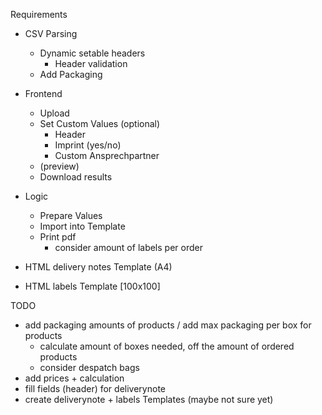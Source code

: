 Requirements
- CSV Parsing
    - Dynamic setable headers
        - Header validation
    - Add Packaging

- Frontend
    - Upload 
    - Set Custom Values (optional)
        - Header
        - Imprint (yes/no)
        - Custom Ansprechpartner
    - (preview)
    - Download results
    
- Logic
    - Prepare Values
    - Import into Template
    - Print pdf 
        -  consider amount of labels per order

- HTML delivery notes Template (A4)
- HTML labels Template [100x100]

TODO
- add packaging amounts of products / add max packaging per box for products 
    - calculate amount of boxes needed, off the amount of ordered products
    - consider despatch bags 
- add prices + calculation
- fill fields (header) for deliverynote
- create deliverynote + labels Templates (maybe not sure yet)
